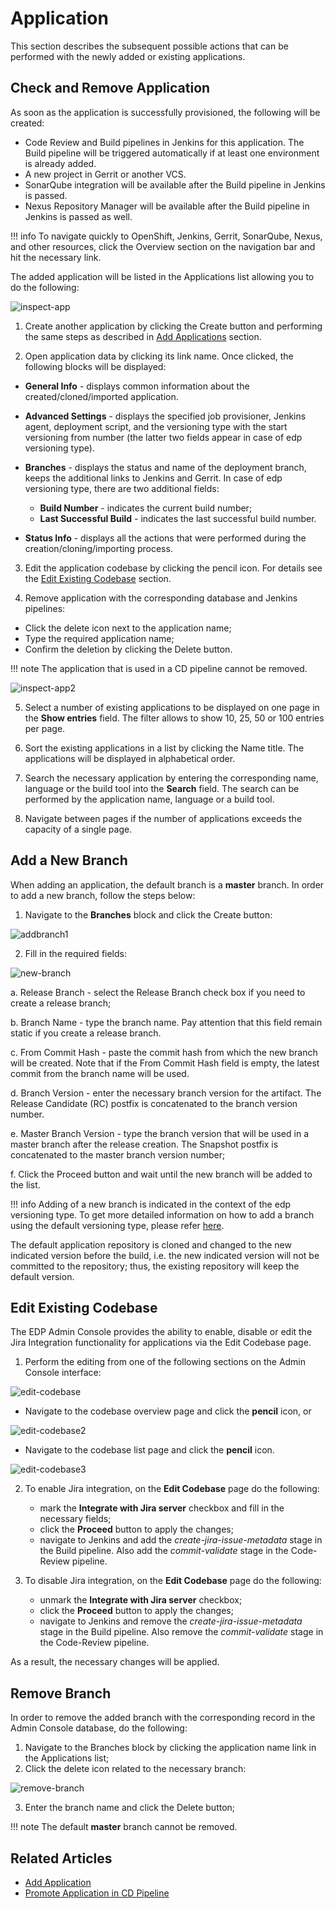 # Application

This section describes the subsequent possible actions that can be performed with the newly added or existing applications.

## Check and Remove Application

As soon as the application is successfully provisioned, the following will be created:

- Code Review and Build pipelines in Jenkins for this application. The Build pipeline will be triggered automatically if at least one environment is already added.
- A new project in Gerrit or another VCS.
- SonarQube integration will be available after the Build pipeline in Jenkins is passed.
- Nexus Repository Manager will be available after the Build pipeline in Jenkins is passed as well.

!!! info
    To navigate quickly to OpenShift, Jenkins, Gerrit, SonarQube, Nexus, and other resources, click the Overview section on the navigation bar and hit the necessary link.

The added application will be listed in the Applications list allowing you to do the following:

![inspect-app](../assets/user-guide/inspect-application-menu.png "inspect-app")

1. Create another application by clicking the Create button and performing the same steps as described in [Add Applications](add-application.md) section.

2. Open application data by clicking its link name. Once clicked, the following blocks will be displayed:

  * **General Info** - displays common information about the created/cloned/imported application.
  * **Advanced Settings** - displays the specified job provisioner, Jenkins agent, deployment script, and the versioning type with the start versioning from number (the latter two fields appear in case of edp versioning type).
  * **Branches** - displays the status and name of the deployment branch, keeps the additional links to Jenkins and Gerrit. In case of edp versioning type, there are two additional fields:

    * **Build Number** - indicates the current build number;
    * **Last Successful Build** - indicates the last successful build number.

  * **Status Info** - displays all the actions that were performed during the creation/cloning/importing process.

3. Edit the application codebase by clicking the pencil icon. For details see the [Edit Existing Codebase](#edit-existing-codebase) section.

4. Remove application with the corresponding database and Jenkins pipelines:

  - Click the delete icon next to the application name;
  - Type the required application name;
  - Confirm the deletion by clicking the Delete button.

  !!! note
      The application that is used in a CD pipeline cannot be removed.

  ![inspect-app2](../assets/user-guide/inspect-application-menu2.png "inspect-app2")

5. Select a number of existing applications to be displayed on one page in the **Show entries** field. The filter allows to show 10, 25, 50 or 100 entries per page.

6. Sort the existing applications in a list by clicking the Name title. The applications will be displayed in alphabetical order.

7. Search the necessary application by entering the corresponding name, language or the build tool into the **Search** field. The search can be performed by the application name, language or a build tool.

8. Navigate between pages if the number of applications exceeds the capacity of a single page.

## Add a New Branch

When adding an application, the default branch is a **master** branch. In order to add a new branch, follow the steps below:

1. Navigate to the **Branches** block and click the Create button:

  ![addbranch1](../assets/user-guide/addbranch1.png "addbranch1")

2. Fill in the required fields:

  ![new-branch](../assets/user-guide/create-new-branch.png "new-branch")

  a. Release Branch - select the Release Branch check box if you need to create a release branch;

  b. Branch Name - type the branch name. Pay attention that this field remain static if you create a release branch.

  c. From Commit Hash - paste the commit hash from which the new branch will be created. Note that if the From Commit Hash field is empty, the latest commit from the branch name will be used.

  d. Branch Version - enter the necessary branch version for the artifact. The Release Candidate (RC) postfix is concatenated to the branch version number.

  e. Master Branch Version - type the branch version that will be used in a master branch after the release creation. The Snapshot postfix is concatenated to the master branch version number;

  f. Click the Proceed button and wait until the new branch will be added to the list.

  !!! info
      Adding of a new branch is indicated in the context of the edp versioning type. To get more detailed information on how to add a branch using the default versioning type, please refer [here](https://github.com/epam/edp-admin-console/blob/release-2.2/documentation/add_applications.md#-check-application-availability).

The default application repository is cloned and changed to the new indicated version before the build, i.e. the new indicated version will not be committed to the repository; thus, the existing repository will keep the default version.

## Edit Existing Codebase

The EDP Admin Console provides the ability to enable, disable or edit the Jira Integration functionality for applications via the Edit Codebase page.

1. Perform the editing from one of the following sections on the Admin Console interface:

  ![edit-codebase](../assets/user-guide/edit-codebase-1.png "edit-codebase")

  - Navigate to the codebase overview page and click the **pencil** icon, or

  ![edit-codebase2](../assets/user-guide/edit-codebase-2.png "edit-codebase2")

  - Navigate to the codebase list page and click the **pencil** icon.

  ![edit-codebase3](../assets/user-guide/edit-codebase-application.png "edit-codebase3")

2. To enable Jira integration, on the **Edit Codebase** page do the following:

   - mark the **Integrate with Jira server** checkbox and fill in the necessary fields;
   - click the **Proceed** button to apply the changes;
   - navigate to Jenkins and add the _create-jira-issue-metadata_ stage in the Build pipeline. Also add the _commit-validate_ stage in the Code-Review pipeline.

3. To disable Jira integration, on the **Edit Codebase** page do the following:

   - unmark the **Integrate with Jira server** checkbox;
   - click the **Proceed** button to apply the changes;
   - navigate to Jenkins and remove the _create-jira-issue-metadata_ stage in the Build pipeline. Also remove the _commit-validate_ stage in the Code-Review pipeline.

As a result, the necessary changes will be applied.

## Remove Branch

In order to remove the added branch with the corresponding  record in the Admin Console database, do the following:

1. Navigate to the Branches block by clicking the application name link in the Applications list;
2. Click the delete icon related to the necessary branch:

  ![remove-branch](../assets/user-guide/removebranch.png "removebranch")

3. Enter the branch name and click the Delete button;

!!! note
    The default **master** branch cannot be removed.

## Related Articles

* [Add Application](add-application.md)
* [Promote Application in CD Pipeline](../use-cases/promotion-procedure.md)